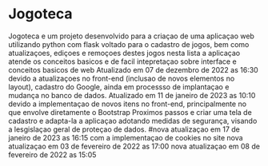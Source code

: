 # Jogoteca
Jogoteca e um projeto desenvolvido para a criaçao de uma aplicaçao web utilizando python com flask voltado para o cadastro de jogos, bem como atualizaçoes, ediçoes e remoçoes destes jogos nesta lista
a aplicaçao atende os conceitos basicos e de facil intepretaçao sobre interface e conceitos basicos de web
Atualizado em 07 de dezembro de 2022 as 16:30 devido a atualizaçoes no front-end (inclusao de novos elementos no layout), cadastro do Google, ainda em processso de implantaçao e mudança no banco de dados.
Atualizado em 11 de janeiro de 2023 as 10:10 devido a implementaçao de novos itens no front-end, principalmente no que envolve diretamente o Bootstrap
Proximos passos e criar uma tela de cadastro e adapta-la a aplicaçao adotando medidas de segurança, visando a lesgislaçao geral de proteçao de dados.
#nova atualizaçao em 17 de janeiro de 2023 as 16:15 com a implementaçao de cookies no site
nova atualizaçao em 03 de fevereiro de 2022 as 17:00
nova atualizaçao em 08 de fevereiro de 2022 as 15:05
